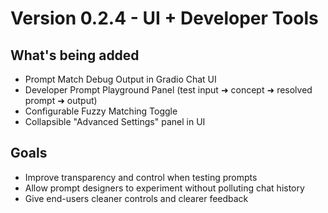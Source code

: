 # Version 0.2.4 - UI + Developer Tools

## What's being added

- Prompt Match Debug Output in Gradio Chat UI
- Developer Prompt Playground Panel (test input ➜ concept ➜ resolved prompt ➜ output)
- Configurable Fuzzy Matching Toggle
- Collapsible "Advanced Settings" panel in UI

## Goals

- Improve transparency and control when testing prompts
- Allow prompt designers to experiment without polluting chat history
- Give end-users cleaner controls and clearer feedback